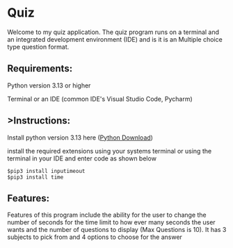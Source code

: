 <h1>Quiz</h1>
<p>Welcome to my quiz application. The quiz program runs on a terminal and an integrated development environment (IDE) and is it is an Multiple choice type question format.</p>
<h2>Requirements:</h2>

Python version 3.13 or higher

Terminal or an IDE (common IDE's Visual Studio Code, Pycharm)

<h2>>Instructions:</h2>

Install python version 3.13 here ([Python Download](https://www.python.org/downloads/))

<p>install the required extensions using your systems terminal or using the terminal in your IDE and enter code as shown below</p>

    $pip3 install inputimeout  
    $pip3 install time

<h2> Features: </h2>
<p>Features of this program include the ability for the user to change the number of seconds for the time limit to how ever many seconds the user wants and the number of questions to display (Max Questions is 10). It has 3 subjects to pick from and 4 options to choose for the answer</p>